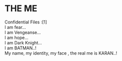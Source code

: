 # THE ME
Confidential Files :[1]
<br>
I am fear...
<br>
I am Vengeanse...
<br>
I am hope...
<br>
I am Dark Knight...
<br>
I am BATMAN..!
<br>
My name, my identity, my face , the real me is KARAN..!
